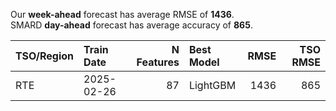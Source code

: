 
Our __week-ahead__ forecast has average RMSE of __1436__.  
SMARD __day-ahead__ forecast has average accuracy of __865__. 
    
| TSO/Region   | Train Date   |   N Features | Best Model   |   RMSE |   TSO RMSE |
|:-------------|:-------------|-------------:|:-------------|-------:|-----------:|
| RTE          | 2025-02-26   |           87 | LightGBM     |   1436 |        865 |
